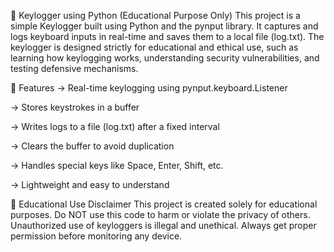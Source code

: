 🔐 Keylogger using Python (Educational Purpose Only)
This project is a simple Keylogger built using Python and the pynput library. It captures and logs keyboard inputs in real-time and saves them to a local file (log.txt). The keylogger is designed strictly for educational and ethical use, such as learning how keylogging works, understanding security vulnerabilities, and testing defensive mechanisms.

🧠 Features
-> Real-time keylogging using pynput.keyboard.Listener

-> Stores keystrokes in a buffer

-> Writes logs to a file (log.txt) after a fixed interval

-> Clears the buffer to avoid duplication

-> Handles special keys like Space, Enter, Shift, etc.

-> Lightweight and easy to understand

📌 Educational Use Disclaimer
This project is created solely for educational purposes. Do NOT use this code to harm or violate the privacy of others. Unauthorized use of keyloggers is illegal and unethical. Always get proper permission before monitoring any device.
